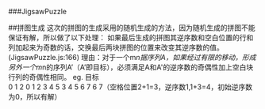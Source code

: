 ###JigsawPuzzle

##拼图生成
	这次的拼图的生成采用的随机生成的方法，因为随机生成的拼图不能保证有解，所以做了以下处理：
		如果最后生成的拼图其逆序数和空白位置的行和列加起来为奇数的话，交换最后两块拼图的位置来改变其逆序数的值。(JigsawPuzzle.js:166)
		理由：对于一个m*n据序列A，如果经过有限的移动，形成另外一个m*n的序列A’（A’即目标），必须满足A和A'的逆序数的奇偶性加上空白块行列的奇偶性相同。
		eg.
		目标    
		0 1 2   0 1 2
		3 4 5   3 4 5
		6 7     6   7（空格位置2+1=3，逆序数1,1+3=4，初始逆序数为0，所以有解）
